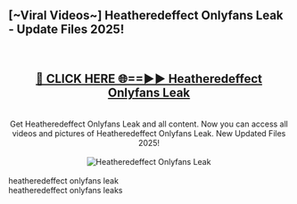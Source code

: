 <h2>[~Viral Videos~] Heatheredeffect Onlyfans Leak - Update Files 2025!</h2>
<br>
<div align="center">
<h2><a href="https://betterlinks.top/A2PfLJ" rel="nofollow">🔴 CLICK HERE 🌐==►► Heatheredeffect Onlyfans Leak</a></h2>
<br>
Get Heatheredeffect Onlyfans Leak and all content. Now you can access all videos and pictures of Heatheredeffect Onlyfans Leak. New Updated Files 2025!
<br>
<br>
<a href="https://betterlinks.top/A2PfLJ" rel="nofollow" data-target="animated-image.originalLink"><img src="https://i.ibb.co.com/WyWwxjT/player-gif2.gif" alt="Heatheredeffect Onlyfans Leak" style="max-width: 100%; display: inline-block;" data-target="animated-image.originalImage"></a>
</div>
<br>
heatheredeffect onlyfans leak<br>
heatheredeffect onlyfans leaks